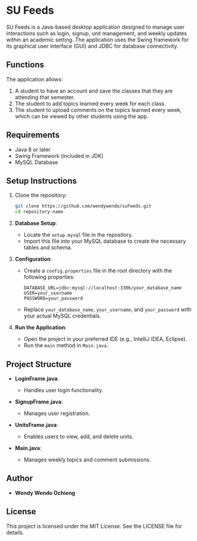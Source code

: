 # SU Feeds

SU Feeds is a Java-based desktop application designed to manage user interactions such as login, signup, unit management, and weekly updates within an academic setting. The application uses the Swing framework for its graphical user interface (GUI) and JDBC for database connectivity.

## Functions

The application allows:

1. A student to have an account and save the classes that they are attending that semester.
2. The student to add topics learned every week for each class.
3. The student to upload comments on the topics learned every week, which can be viewed by other students using the app.

## Requirements

- Java 8 or later
- Swing Framework (included in JDK)
- MySQL Database

## Setup Instructions

1. Clone the repository:
   ```bash
   git clone https://github.com/wendywendo/suFeeds.git
   cd repository-name
   ```

2. **Database Setup**:
   - Locate the `setup.mysql` file in the repository.
   - Import this file into your MySQL database to create the necessary tables and schema.

3. **Configuration**:
   - Create a `config.properties` file in the root directory with the following properties:
     ```properties
     DATABASE_URL=jdbc:mysql://localhost:3306/your_database_name
     USER=your_username
     PASSWORD=your_password
     ```
   - Replace `your_database_name`, `your_username`, and `your_password` with your actual MySQL credentials.

4. **Run the Application**:
   - Open the project in your preferred IDE (e.g., IntelliJ IDEA, Eclipse).
   - Run the `main` method in `Main.java`.

## Project Structure

- **LoginFrame.java**:
  - Handles user login functionality.

- **SignupFrame.java**:
  - Manages user registration.

- **UnitsFrame.java**:
  - Enables users to view, add, and delete units.

- **Main.java**:
  - Manages weekly topics and comment submissions.

## Author

- **Wendy Wendo Ochieng**  

## License

This project is licensed under the MIT License. See the LICENSE file for details.
